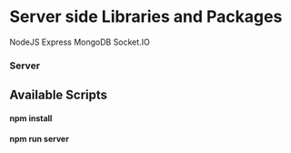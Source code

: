 # Server side Libraries and Packages

NodeJS
Express
MongoDB
Socket.IO

### Server

## Available Scripts

#### npm install

#### npm run server
